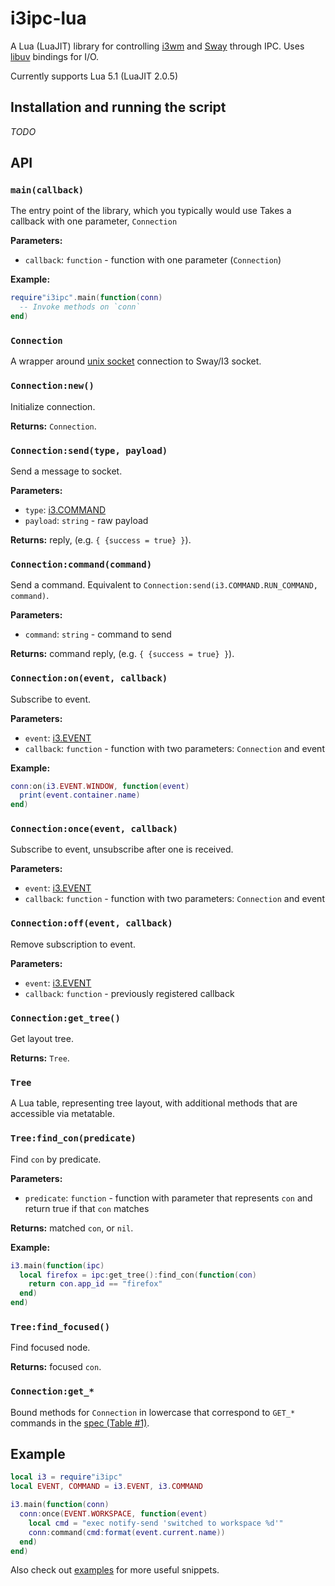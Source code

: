# i3ipc-lua

A Lua (LuaJIT) library for controlling [i3wm](https://i3wm.org/)
and [Sway](https://swaywm.org/) through IPC.
Uses [libuv](https://github.com/luvit/luv) bindings for I/O.

Currently supports Lua 5.1 (LuaJIT 2.0.5)


## Installation and running the script
_TODO_


## API


### `main(callback)`
The entry point of the library, which you typically would use
Takes a callback with one parameter, `Connection`

**Parameters:**
- `callback`: `function` - function with one parameter (`Connection`)

**Example:**
```lua
require"i3ipc".main(function(conn)
  -- Invoke methods on `conn`
end)
```


### `Connection`
A wrapper around [unix socket](https://en.wikipedia.org/wiki/Unix_domain_socket)
connection to Sway/I3 socket.


### `Connection:new()`
Initialize connection.

**Returns:** `Connection`.


### `Connection:send(type, payload)`
Send a message to socket.

**Parameters:**
- `type`: [i3.COMMAND](https://i3wm.org/docs/ipc.html#_sending_messages_to_i3)
- `payload`: `string` - raw payload

**Returns:** reply, (e.g. `{ {success = true} }`).


### `Connection:command(command)`
Send a command.
Equivalent to `Connection:send(i3.COMMAND.RUN_COMMAND, command)`.

**Parameters:**
- `command`: `string` - command to send

**Returns:** command reply, (e.g. `{ {success = true} }`).


### `Connection:on(event, callback)`
Subscribe to event.

**Parameters:**
- `event`: [i3.EVENT](https://i3wm.org/docs/ipc.html#_reply_format)
- `callback`: `function` - function with two parameters: `Connection` and event

**Example:**
```lua
conn:on(i3.EVENT.WINDOW, function(event)
  print(event.container.name)
end)
```


### `Connection:once(event, callback)`
Subscribe to event, unsubscribe after one is received.

**Parameters:**
- `event`: [i3.EVENT](https://i3wm.org/docs/ipc.html#_reply_format)
- `callback`: `function` - function with two parameters: `Connection` and event


### `Connection:off(event, callback)`
Remove subscription to event.

**Parameters:**
- `event`: [i3.EVENT](https://i3wm.org/docs/ipc.html#_reply_format)
- `callback`: `function` - previously registered callback


### `Connection:get_tree()`
Get layout tree.

**Returns:** `Tree`.


### `Tree`
A Lua table, representing tree layout, with additional methods that are
accessible via metatable.


### `Tree:find_con(predicate)`
Find `con` by predicate.

**Parameters:**
- `predicate`: `function` - function with parameter that represents `con`
and return true if that `con` matches

**Returns:** matched `con`, or `nil`.

**Example:**
```lua
i3.main(function(ipc)
  local firefox = ipc:get_tree():find_con(function(con)
    return con.app_id == "firefox"
  end)
end)
```


### `Tree:find_focused()`
Find focused node.

**Returns:** focused `con`.


### `Connection:get_*`
Bound methods for `Connection` in lowercase that correspond to `GET_*`
commands in the [spec (Table #1)](https://i3wm.org/docs/ipc.html#_sending_messages_to_i3).


## Example

```lua
local i3 = require"i3ipc"
local EVENT, COMMAND = i3.EVENT, i3.COMMAND

i3.main(function(conn)
  conn:once(EVENT.WORKSPACE, function(event)
    local cmd = "exec notify-send 'switched to workspace %d'"
    conn:command(cmd:format(event.current.name))
  end)
end)
```

Also check out [examples](./examples) for more useful snippets.
